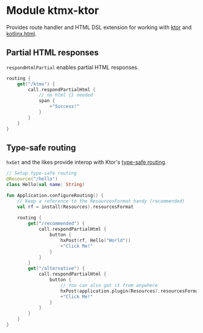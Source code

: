# Module ktmx-ktor

Provides route handler and HTML DSL extension for working with [ktor](https://ktor.io/)
and [kotlinx.html](https://github.com/Kotlin/kotlinx.html).

## Partial HTML responses

`respondHtmlPartial` enables partial HTML responses.

```kotlin
routing {
    get("/ktmx") {
        call.respondPartialHtml {
            // no html {} needed
            span {
                +"Success!"
            }
        }
    }
}
```

## Type-safe routing

`hxGet` and the likes provide interop with Ktor's [type-safe routing](https://ktor.io/docs/server-resources.html).

```kotlin
// Setup type-safe routing
@Resource("/hello")
class Hello(val name: String)

fun Application.configureRouting() {
    // Keep a reference to the ResourcesFormat handy (recommended)
    val rf = install(Resources).resourcesFormat
    
    routing {
        get("/recommended") {
            call.respondPartialHtml {
                button {
                    hxPost(rf, Hello("World"))
                    +"Click Me!"
                }
            }
        }
        get("/alternative") {
            call.respondPartialHtml {
                button {
                    // You can also get it from anywhere
                    hxPost(application.plugin(Resources).resourcesFormat, Hello("World"))
                    +"Click Me!"
                }
            }
        }
    }
}
```


